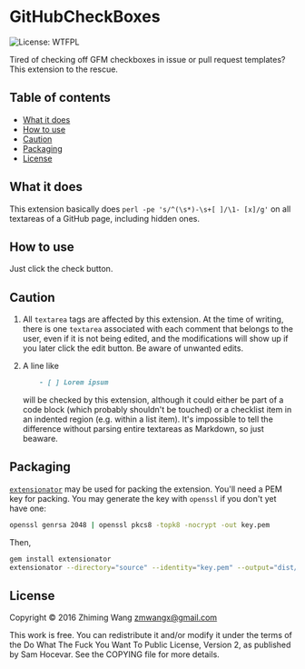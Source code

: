 # GitHubCheckBoxes

![License: WTFPL](https://img.shields.io/badge/license-WTFPL-blue.svg)

Tired of checking off GFM checkboxes in issue or pull request templates? This
extension to the rescue.

## Table of contents

<!-- START doctoc generated TOC please keep comment here to allow auto update -->
<!-- DON'T EDIT THIS SECTION, INSTEAD RE-RUN doctoc TO UPDATE -->


- [What it does](#what-it-does)
- [How to use](#how-to-use)
- [Caution](#caution)
- [Packaging](#packaging)
- [License](#license)

<!-- END doctoc generated TOC please keep comment here to allow auto update -->

## What it does

This extension basically does `perl -pe 's/^(\s*)-\s+[ ]/\1- [x]/g'` on all
textareas of a GitHub page, including hidden ones.

## How to use

Just click the check button.

## Caution

1. All `textarea` tags are affected by this extension. At the time of writing,
   there is one `textarea` associated with each comment that belongs to the
   user, even if it is not being edited, and the modifications will show up if
   you later click the edit button. Be aware of unwanted edits.

2. A line like

   ```markdown
       - [ ] Lorem ipsum
   ```

   will be checked by this extension, although it could either be part of a
   code block (which probably shouldn't be touched) or a checklist item in an
   indented region (e.g. within a list item). It's impossible to tell the
   difference without parsing entire textareas as Markdown, so just beaware.

## Packaging

[`extensionator`](https://github.com/Zensight/extensionator) may be used for
packing the extension. You'll need a PEM key for packing. You may generate the
key with `openssl` if you don't yet have one:

```bash
openssl genrsa 2048 | openssl pkcs8 -topk8 -nocrypt -out key.pem
```

Then,

```bash
gem install extensionator
extensionator --directory="source" --identity="key.pem" --output="dist/GitHubCheckBoxes-$(git describe 2>/dev/null).crx"
```

## License

Copyright © 2016 Zhiming Wang <zmwangx@gmail.com>

This work is free. You can redistribute it and/or modify it under the terms of
the Do What The Fuck You Want To Public License, Version 2, as published by Sam
Hocevar. See the COPYING file for more details.
